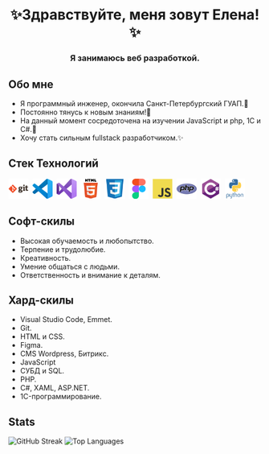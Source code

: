 <div id="header" align="center">
  <h1>✨Здравствуйте, меня зовут Елена!✨</h1>
 <h3>Я занимаюсь веб разработкой.</h3>
</div>

<div id="bio">
  <h2>Обо мне</h2>
  <ul>
    <li>Я программный инженер, окончила Санкт-Петербургский ГУАП.🔭</li>
    <li>Постоянно тянусь к новым знаниям!🌱</li>
    <li>На данный момент сосредоточена на изучении JavaScript и php, 1С и C#.🤔</li>    
    <li>Хочу стать сильным fullstack разработчиком.✨</li>
  </ul>
</div>

<div id="techno">
    <h2>Стек Технологий</h2>
  <img src="https://github.com/devicons/devicon/blob/master/icons/git/git-original-wordmark.svg"  title="git" alt="git" width="40" height="40"/>&nbsp;
  <img src="https://github.com/devicons/devicon/blob/master/icons/vscode/vscode-original.svg"  title="VSCode" alt="VSCode" width="40" height="40"/>&nbsp;
  <img src="https://github.com/devicons/devicon/blob/master/icons/visualstudio/visualstudio-original.svg"  title="visualstudio" alt="visualstudio" width="40" height="40"/>&nbsp;
  <img src="https://github.com/devicons/devicon/blob/master/icons/html5/html5-original-wordmark.svg"  title="html5" alt="html5" width="40" height="40"/>&nbsp;
  <img src="https://github.com/devicons/devicon/blob/master/icons/css3/css3-original.svg"  title="css3" alt="css3" width="40" height="40"/>&nbsp;
  <img src="https://github.com/devicons/devicon/blob/master/icons/figma/figma-original.svg"  title="figma" alt="figma" width="40" height="40"/>&nbsp;
  <img src="https://github.com/devicons/devicon/blob/master/icons/javascript/javascript-original.svg" title="javascript" alt="javascript" width="40" height="40"/>&nbsp;
  <img src="https://github.com/devicons/devicon/blob/master/icons/php/php-original.svg" title="php" alt="php" width="40" height="40"/>&nbsp;
  <img src="https://github.com/devicons/devicon/blob/master/icons/csharp/csharp-original.svg"  title="csharp" alt="csharp" width="40" height="40"/>&nbsp;
  <img src="https://github.com/devicons/devicon/blob/master/icons/python/python-original-wordmark.svg" title="Python" alt="Py" width="40" height="40"/>&nbsp;
<div>
  
<div id="skills">
  <h2>Софт-скилы</h2>
  <ul>
    <li>Высокая обучаемость и любопытство.</li>
    <li>Терпение и трудолюбие.</li>
    <li>Креативность.</li>
    <li>Умение общаться с людьми.</li>
    <li>Ответственность и внимание к деталям.</li>
  </ul>
  <h2>Хард-скилы</h2>
  <ul>
    <li>Visual Studio Code, Emmet.</li>
    <li>Git.</li>
    <li>HTML и CSS.</li>
    <li>Figma.</li>
    <li>CMS Wordpress, Битрикс.</li>
    <li>JavaScript</li>
    <li>СУБД и SQL.</li>
    <li>PHP.</li>
    <li>C#, XAML, ASP.NET.</li>
    <li>1C-программирование.</li>
  </ul>
</div>

<div id="stats">
  <h2>Stats</h2>
  <img src="https://streak-stats.demolab.com?user=ElenaShaparskaya&theme=transparent&fire=EB5454" alt="GitHub Streak"/>
  <img src="https://github-readme-stats.vercel.app/api/top-langs/?username=ElenaShaparskaya&layout=compact&theme=vision-friendly-dark" alt="Top Languages"/>
</div>




